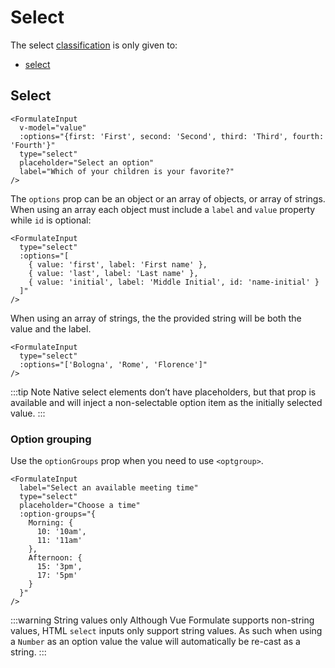 # Select

The select [classification](/guide/inputs/custom-inputs/#what-is-a-classification) is only given to:

- [select](#select-2)

## Select

```vue
<FormulateInput
  v-model="value"
  :options="{first: 'First', second: 'Second', third: 'Third', fourth: 'Fourth'}"
  type="select"
  placeholder="Select an option"
  label="Which of your children is your favorite?"
/>
```

<demo-input-select />

The `options` prop can be an object or an array of objects, or array of strings. When using an array
each object must include a `label` and `value` property while `id` is optional:

```vue
<FormulateInput
  type="select"
  :options="[
    { value: 'first', label: 'First name' },
    { value: 'last', label: 'Last name' },
    { value: 'initial', label: 'Middle Initial', id: 'name-initial' }
  ]"
/>
```

When using an array of strings, the the provided string will be both the value
and the label.

```vue
<FormulateInput
  type="select"
  :options="['Bologna', 'Rome', 'Florence']"
/>
```

:::tip Note
Native select elements don’t have placeholders, but that prop is available
and will inject a non-selectable option item as the initially selected value.
:::

### Option grouping

Use the `optionGroups` prop when you need to use `<optgroup>`.

```vue
<FormulateInput
  label="Select an available meeting time"
  type="select"
  placeholder="Choose a time"
  :option-groups="{
    Morning: {
      10: '10am',
      11: '11am'
    },
    Afternoon: {
      15: '3pm',
      17: '5pm'
    }
  }"
/>
```

<demo-input-select-group />

:::warning String values only
Although Vue Formulate supports non-string values, HTML `select` inputs only
support string values. As such when using a `Number` as an option value the
value will automatically be re-cast as a string.
:::
